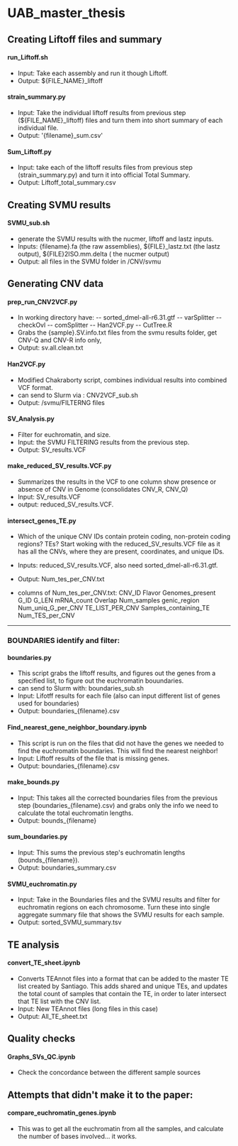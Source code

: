 # UAB_master_thesis




## Creating Liftoff files and summary

#### run_Liftoff.sh
- Input: Take each assembly and run it though Liftoff. 
- Output: ${FILE_NAME}\_liftoff


#### strain_summary.py
- Input: Take the individual liftoff results from previous step (${FILE_NAME}\_liftoff) files and turn them into short summary of each individual file. 
- Output: '{filename}\_sum.csv'


#### Sum_Liftoff.py
- Input: take each of the liftoff results files from previous step (strain_summary.py) and turn it into official Total Summary.
- Output: Liftoff_total_summary.csv



##  Creating SVMU results

#### SVMU_sub.sh 
- generate the SVMU results with the nucmer, liftoff and lastz inputs.
- Inputs:  {filename}.fa    (the raw assemblies), ${FILE}\_lastz.txt  (the lastz output), ${FILE}2ISO.mm.delta ( the nucmer output)
- Output: all files in the SVMU folder in /CNV/svmu



## Generating CNV data

#### prep_run_CNV2VCF.py

- In working directory have:
-- sorted_dmel-all-r6.31.gtf
-- varSplitter
-- checkOvl
-- comSplitter 
-- Han2VCF.py
-- CutTree.R
- Grabs the {sample}.SV.info.txt files from the svmu results folder, get CNV-Q and CNV-R info only, 
- Output: sv.all.clean.txt


#### Han2VCF.py

- Modified Chakraborty script, combines individual results into combined VCF format. 
- can send to Slurm via : CNV2VCF_sub.sh
- Output: /svmu/FILTERNG files



#### SV_Analysis.py

- Filter for euchromatin, and size. 
- Input: the SVMU FILTERING results from the previous step.
- Output: SV_results.VCF 


#### make_reduced_SV_results.VCF.py

- Summarizes the results in the VCF to one column show presence or absence of CNV in Genome (consolidates CNV_R, CNV_Q)
- Input: SV_results.VCF   
- output: reduced_SV_results.VCF. 

#### intersect_genes_TE.py

- Which of the unique CNV IDs contain protein coding, non-protein coding regions? TEs? Start woking with the reduced_SV_results.VCF file as it has all the CNVs, where they are present, coordinates, and unique IDs.
- Inputs: reduced_SV_results.VCF, also need sorted_dmel-all-r6.31.gtf. 
- Output: Num_tes_per_CNV.txt

- columns of Num_tes_per_CNV.txt: CNV_ID	Flavor	Genomes_present	G_ID	G_LEN	mRNA_count	Overlap	Num_samples	genic_region	Num_uniq_G_per_CNV	TE_LIST_PER_CNV	Samples_containing_TE	Num_TES_per_CNV

-------
### BOUNDARIES identify and filter:

#### boundaries.py

- This script grabs the liftoff results, and figures out the genes from a specified list, to figure out the euchromatin bouundaries. 
- can send to Slurm with: boundaries_sub.sh
- Input: Lifotff results for each file  (also can input different list of genes used for boundaries)
- Output: boundaries_{filename}.csv


#### Find_nearest_gene_neighbor_boundary.ipynb

- This script is run on the files that did not have the genes we needed to find the euchromatin boundaries. This will find the nearest neighbor! 
- Input: Liftoff results of the file that is missing genes. 
- Output:  boundaries_{filename}.csv


#### make_bounds.py

- Input: This takes all the corrected boundaries files from the previous step (boundaries_{filename}.csv) and grabs only the info we need to calculate the total euchromatin lengths. 
- Output: bounds_{filename}

#### sum_boundaries.py
- Input: This sums the previous step's euchromatin lengths (bounds_{filename}). 
- Output: boundaries_summary.csv

#### SVMU_euchromatin.py

- Input: Take in the Boundaries files and the SVMU results and filter for euchromatin regions on each chromosome. Turn these into single aggregate summary file that shows the SVMU results for each sample.
- Output: sorted_SVMU_summary.tsv


## TE analysis 

#### convert_TE_sheet.ipynb

- Converts TEAnnot files into a format that can be added to the master TE list created by Santiago. This adds shared and unique TEs, and updates the total count of samples that contain the TE, in order to later intersect that TE list with the CNV list. 
- Input: New TEAnnot files (long files in this case)
- Output:  All_TE_sheet.txt  


## Quality checks

#### Graphs_SVs_QC.ipynb

-  Check the concordance between the different sample sources


## Attempts that didn't make it to the paper:

#### compare_euchromatin_genes.ipynb
- This was to get all the euchromatin from all the samples, and calculate the number of bases involved... it works. 

